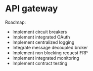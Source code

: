 # API gateway

Roadmap:
* Implement circuit breakers
* Implement integrated OAuth
* Implement centralized logging
* Integrate message decoupled broker
* Implement non blocking request FRP
* Implement integrated monitoring
* Implement contract testing
